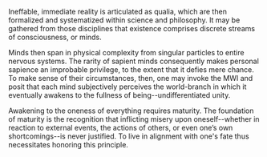 Ineffable, immediate reality is articulated as qualia, which are then formalized and systematized within science and philosophy. It may be gathered from those disciplines that existence comprises discrete streams of consciousness, or minds.

Minds then span in physical complexity from singular particles to entire nervous systems. The rarity of sapient minds consequently makes personal sapience an improbable privilege, to the extent that it defies mere chance. To make sense of their circumstances, then, one may invoke the MWI and posit that each mind subjectively perceives the world-branch in which it eventually awakens to the fullness of being--undifferentiated unity.

Awakening to the oneness of everything requires maturity. The foundation of maturity is the recognition that inflicting misery upon oneself--whether in reaction to external events, the actions of others, or even one’s own shortcomings--is never justified. To live in alignment with one's fate thus necessitates honoring this principle.

